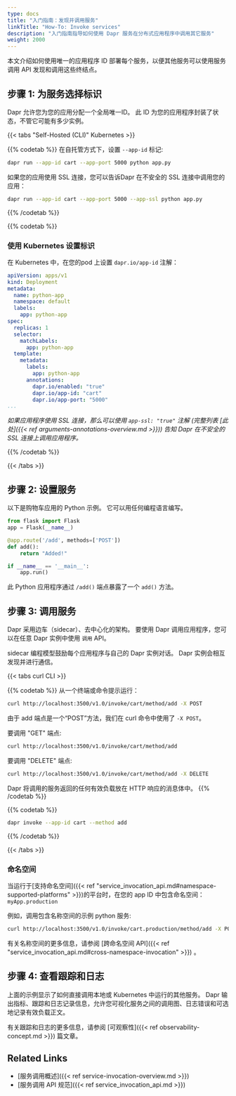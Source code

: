 ```yaml
---
type: docs
title: "入门指南：发现并调用服务"
linkTitle: "How-To: Invoke services"
description: "入门指南指导如何使用 Dapr 服务在分布式应用程序中调用其它服务"
weight: 2000
---
```


本文介绍如何使用唯一的应用程序 ID 部署每个服务，以便其他服务可以使用服务调用 API 发现和调用这些终结点。

## 步骤 1: 为服务选择标识

Dapr 允许您为您的应用分配一个全局唯一ID。 此 ID 为您的应用程序封装了状态，不管它可能有多少实例。

{{< tabs "Self-Hosted (CLI)" Kubernetes >}}

{{% codetab %}}
在自托管方式下，设置 `--app-id` 标记:

```bash
dapr run --app-id cart --app-port 5000 python app.py
```

如果您的应用使用 SSL 连接，您可以告诉Dapr 在不安全的 SSL 连接中调用您的应用：

```bash
dapr run --app-id cart --app-port 5000 --app-ssl python app.py
```
{{% /codetab %}}

{{% codetab %}}

### 使用 Kubernetes 设置标识

在 Kubernetes 中，在您的pod 上设置 `dapr.io/app-id` 注解：

```yaml
apiVersion: apps/v1
kind: Deployment
metadata:
  name: python-app
  namespace: default
  labels:
    app: python-app
spec:
  replicas: 1
  selector:
    matchLabels:
      app: python-app
  template:
    metadata:
      labels:
        app: python-app
      annotations:
        dapr.io/enabled: "true"
        dapr.io/app-id: "cart"
        dapr.io/app-port: "5000"
...
```
*如果应用程序使用 SSL 连接，那么可以使用 `app-ssl: "true"` 注解 (完整列表 [此处]({{< ref arguments-annotations-overview.md >}})) 告知 Dapr 在不安全的 SSL 连接上调用应用程序。*

{{% /codetab %}}

{{< /tabs >}}


## 步骤 2: 设置服务

以下是购物车应用的 Python 示例。 它可以用任何编程语言编写。

```python
from flask import Flask
app = Flask(__name__)

@app.route('/add', methods=['POST'])
def add():
    return "Added!"

if __name__ == '__main__':
    app.run()
```

此 Python 应用程序通过 `/add()` 端点暴露了一个 `add()` 方法。

## 步骤 3: 调用服务

Dapr 采用边车（sidecar）、去中心化的架构。 要使用 Dapr 调用应用程序，您可以在任意 Dapr 实例中使用 `调用` API。

sidecar 编程模型鼓励每个应用程序与自己的 Dapr 实例对话。 Dapr 实例会相互发现并进行通信。

{{< tabs curl CLI >}}

{{% codetab %}}
从一个终端或命令提示运行：
```bash
curl http://localhost:3500/v1.0/invoke/cart/method/add -X POST
```

由于 add 端点是一个“POST”方法，我们在 curl 命令中使用了 `-X POST`。

要调用 "GET" 端点:

```bash
curl http://localhost:3500/v1.0/invoke/cart/method/add
```

要调用 "DELETE" 端点:

```bash
curl http://localhost:3500/v1.0/invoke/cart/method/add -X DELETE
```

Dapr 将调用的服务返回的任何有效负载放在 HTTP 响应的消息体中。
{{% /codetab %}}

{{% codetab %}}
```bash
dapr invoke --app-id cart --method add
```
{{% /codetab %}}

{{< /tabs >}}

### 命名空间

当运行于[支持命名空间]({{< ref "service_invocation_api.md#namespace-supported-platforms" >}})的平台时，在您的 app ID 中包含命名空间：`myApp.production`

例如，调用包含名称空间的示例 python 服务:

```bash
curl http://localhost:3500/v1.0/invoke/cart.production/method/add -X POST
```

有关名称空间的更多信息，请参阅 [跨命名空间 API]({{< ref "service_invocation_api.md#cross-namespace-invocation" >}}) 。

## 步骤 4: 查看跟踪和日志

上面的示例显示了如何直接调用本地或 Kubernetes 中运行的其他服务。 Dapr 输出指标、跟踪和日志记录信息，允许您可视化服务之间的调用图、日志错误和可选地记录有效负载正文。

有关跟踪和日志的更多信息，请参阅 [可观察性]({{< ref observability-concept.md >}}) 篇文章。

 ## Related Links

* [服务调用概述]({{< ref service-invocation-overview.md >}})
* [服务调用 API 规范]({{< ref service_invocation_api.md >}})
